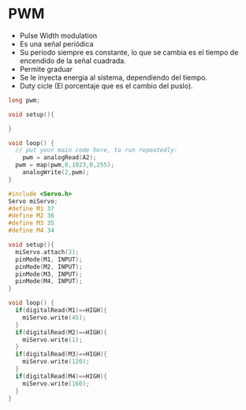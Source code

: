 # PWM

- Pulse Width modulation
- Es una señal periódica
- Su periodo siempre es constante, lo que se cambia es el tiempo de encendido de la señal cuadrada.
- Permite graduar
- Se le inyecta energia al sistema, dependiendo del tiempo.
- Duty cicle (El porcentaje que es el cambio del puslo).


```c++
long pwm;

void setup(){

}

void loop() {
  // put your main code here, to run repeatedly:
	pwm = analogRead(A2);
  pwm = map(pwm,0,1023,0,255);
	analogWrite(2,pwm);
}
```


```c++
#include <Servo.h>
Servo miServo;
#define M1 37
#define M2 36
#define M3 35
#define M4 34

void setup(){
  miServo.attach(3);
  pinMode(M1, INPUT);
  pinMode(M2, INPUT);
  pinMode(M3, INPUT);
  pinMode(M4, INPUT);
}

void loop() {
  if(digitalRead(M1)==HIGH){
  	miServo.write(45);
  }
  if(digitalRead(M2)==HIGH){
  	miServo.write(1);
  }
  if(digitalRead(M3)==HIGH){
  	miServo.write(120);
  }
  if(digitalRead(M4)==HIGH){
  	miServo.write(160);
  }
}
```